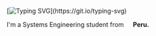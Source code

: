 
[![Typing SVG](https://readme-typing-svg.herokuapp.com/?lines=Hello,+I'm+David.;Hola,+soy+David.;)](https://git.io/typing-svg)

<p>I'm a Systems Engineering student from <img src="https://cdn-icons-png.flaticon.com/512/197/197563.png" width="13"/> <b>Peru.</b> </p>
